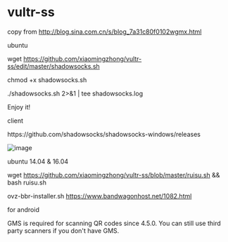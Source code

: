# vultr-ss
copy from http://blog.sina.com.cn/s/blog_7a31c80f0102wgmx.html </p>
ubuntu </p>
wget https://github.com/xiaomingzhong/vultr-ss/edit/master/shadowsocks.sh </p>
chmod +x shadowsocks.sh </p>
./shadowsocks.sh 2>&1 | tee shadowsocks.log </p>
Enjoy it!
</p>
client </p>
https://github.com/shadowsocks/shadowsocks-windows/releases </p>

![image](https://github.com/xiaomingzhong/vultr-ss/blob/master/20171102152357.png) </p>

ubuntu 14.04 & 16.04 </p>
wget https://github.com/xiaomingzhong/vultr-ss/blob/master/ruisu.sh && bash ruisu.sh

ovz-bbr-installer.sh 
https://www.bandwagonhost.net/1082.html


for android

GMS is required for scanning QR codes since 4.5.0. You can still use third party scanners if you don't have GMS.

